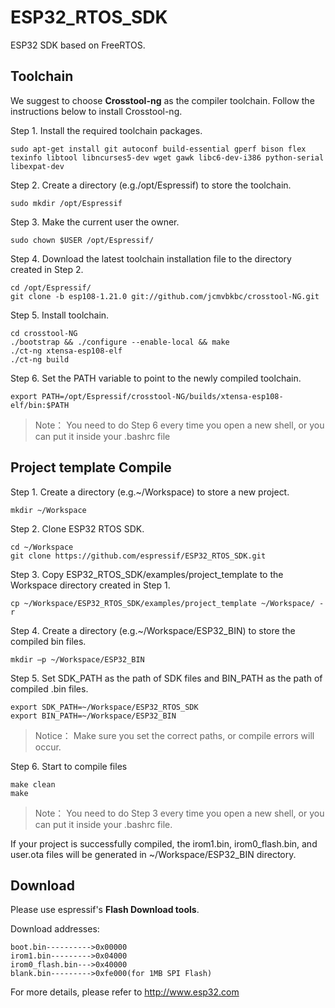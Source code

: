 # ESP32_RTOS_SDK #

ESP32 SDK based on FreeRTOS.

## Toolchain ##

We suggest to choose **Crosstool-ng** as the compiler toolchain. Follow the instructions below to install Crosstool-ng.

Step 1. Install the required toolchain packages.
```
sudo apt-get install git autoconf build-essential gperf bison flex texinfo libtool libncurses5-dev wget gawk libc6-dev-i386 python-serial libexpat-dev
```
Step 2. Create a directory (e.g./opt/Espressif) to store the toolchain. 
```	
sudo mkdir /opt/Espressif
```
Step 3. Make the current user the owner.
```
sudo chown $USER /opt/Espressif/
```
Step 4. Download the latest toolchain installation file to the directory created in Step 2.
```
cd /opt/Espressif/
git clone -b esp108-1.21.0 git://github.com/jcmvbkbc/crosstool-NG.git
```
Step 5. Install toolchain.
```
cd crosstool-NG
./bootstrap && ./configure --enable-local && make
./ct-ng xtensa-esp108-elf 
./ct-ng build
```
Step 6. Set the PATH variable to point to the newly compiled toolchain. 
```
export PATH=/opt/Espressif/crosstool-NG/builds/xtensa-esp108-elf/bin:$PATH
```
> Note： 
You need to do Step 6 every time you open a new shell, or you can put it inside your .bashrc file
  
## Project template Compile ##

Step 1. Create a directory (e.g.~/Workspace) to store a new project.
```
mkdir ~/Workspace
```
Step 2. Clone ESP32 RTOS SDK.
```
cd ~/Workspace
git clone https://github.com/espressif/ESP32_RTOS_SDK.git
```
Step 3. Copy ESP32_RTOS_SDK/examples/project_template to the Workspace directory created in Step 1.
```
cp ~/Workspace/ESP32_RTOS_SDK/examples/project_template ~/Workspace/ -r
```
Step 4. Create a directory (e.g.~/Workspace/ESP32_BIN) to store the compiled bin files.
```
mkdir –p ~/Workspace/ESP32_BIN
```
Step 5. Set SDK_PATH as the path of SDK files and BIN_PATH as the path of compiled .bin files.
```
export SDK_PATH=~/Workspace/ESP32_RTOS_SDK 
export BIN_PATH=~/Workspace/ESP32_BIN
```
> Notice： 
> Make sure you set the correct paths, or compile errors will occur.

Step 6. Start to compile files
```
make clean
make
```
> Note： 
You need to do Step 3 every time you open a new shell, or you can put it inside your .bashrc file.

If your project is successfully compiled, the irom1.bin, irom0_flash.bin, and user.ota files will 
be generated in ~/Workspace/ESP32_BIN directory. 

## Download ##

Please use espressif's **Flash Download tools**.

Download addresses:
```
boot.bin---------->0x00000
irom1.bin--------->0x04000
irom0_flash.bin--->0x40000
blank.bin--------->0xfe000(for 1MB SPI Flash)
```
For more details, please refer to http://www.esp32.com
